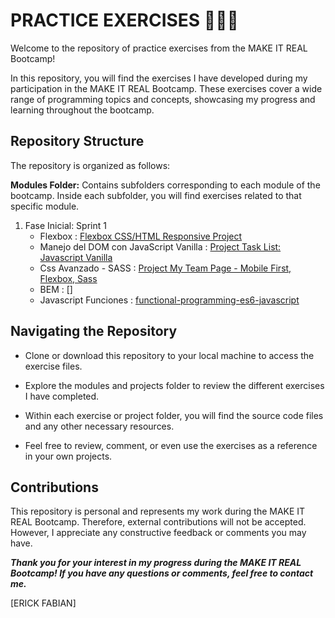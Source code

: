 # PRACTICE EXERCISES 👨🏾‍💻
Welcome to the repository of practice exercises from the MAKE IT REAL Bootcamp!

In this repository, you will find the exercises I have developed during my participation in the MAKE IT REAL Bootcamp. These exercises cover a wide range of programming topics and concepts, showcasing my progress and learning throughout the bootcamp.

## Repository Structure
The repository is organized as follows:

**Modules Folder:** Contains subfolders corresponding to each module of the bootcamp. Inside each subfolder, you will find exercises related to that specific module.

1. Fase Inicial: Sprint 1
    * Flexbox : [Flexbox CSS/HTML Responsive Project](https://github.com/erickfabiandev/practiceExercise/tree/main/Sprint_1/Html%201)
    * Manejo del DOM con JavaScript Vanilla : [Project Task List: Javascript Vanilla](https://github.com/erickfabiandev/practiceExercise/tree/main/Sprint_1/JavaScript_Vanilla)
    * Css Avanzado - SASS : [Project My Team Page - Mobile First, Flexbox, Sass](https://github.com/erickfabiandev/practiceExercise/tree/main/Sprint_1/my-team-page)
    * BEM : []
    * Javascript Funciones : [functional-programming-es6-javascript](https://github.com/erickfabiandev/practiceExercise/tree/main/Sprint_1/functional-programming-es6-javascript)


## Navigating the Repository
* Clone or download this repository to your local machine to access the exercise files.

* Explore the modules and projects folder to review the different exercises I have completed.

* Within each exercise or project folder, you will find the source code files and any other necessary resources.

* Feel free to review, comment, or even use the exercises as a reference in your own projects.

## Contributions
This repository is personal and represents my work during the MAKE IT REAL Bootcamp. Therefore, external contributions will not be accepted. However, I appreciate any constructive feedback or comments you may have.

***Thank you for your interest in my progress during the MAKE IT REAL Bootcamp! If you have any questions or comments, feel free to contact me.***

[ERICK FABIAN]
